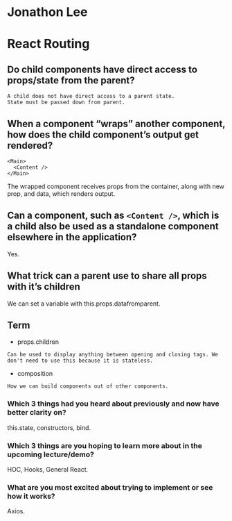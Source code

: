 # Jonathon Lee
# React Routing


## Do child components have direct access to props/state from the parent?
```
A child does not have direct access to a parent state.
State must be passed down from parent.
```
## When a component “wraps” another component, how does the child component’s output get rendered?
```
<Main>
  <Content />
</Main>
```

The wrapped component receives props from the container, along with new prop, and data, which renders output.

## Can a component, such as ```<Content />```, which is a child also be used as a standalone component elsewhere in the application?
Yes.

## What trick can a parent use to share all props with it’s children
We can set a variable with this.props.datafromparent.

## Term

- props.children
```
Can be used to display anything between opening and closing tags. We don't need to use this because it is stateless.
```
- composition
```
How we can build components out of other components.

```


### Which 3 things had you heard about previously and now have better clarity on?
this.state, constructors, bind.
### Which 3 things are you hoping to learn more about in the upcoming lecture/demo?
HOC, Hooks, General React.
### What are you most excited about trying to implement or see how it works?
Axios.